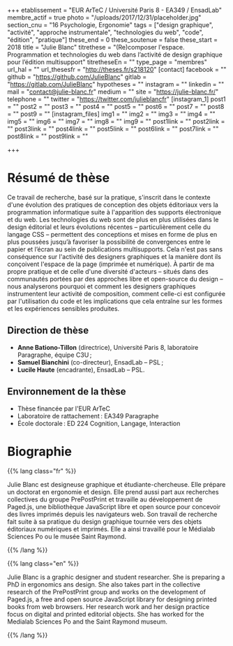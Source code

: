 +++
etablissement = "EUR ArTeC / Université Paris 8 - EA349 / EnsadLab"
membre_actif = true
photo = "/uploads/2017/12/31/placeholder.jpg"
section_cnu = "16 Psychologie, Ergonomie"
tags = ["design graphique", "activité", "approche instrumentale", "technologies du web", "code", "édition", "pratique"]
these_end = 0
these_soutenue = false
these_start = 2018
title = "Julie Blanc"
titrethese = "(Re)composer l'espace. Programmation et technologies du web dans l’activité de design graphique pour l’édition multisupport"
titretheseEn = ""
type_page = "membres"
url_hal = ""
url_thesesfr = "http://theses.fr/s218120"
[contact]
facebook = ""
github = "https://github.com/JulieBlanc"
gitlab = "https://gitlab.com/JulieBlanc"
hypotheses = ""
instagram = ""
linkedin = ""
mail = "contact@julie-blanc.fr"
medium = ""
site = "https://julie-blanc.fr/"
telephone = ""
twitter = "https://twitter.com/julieblancfr"
[instagram_1]
post1 = ""
post2 = ""
post3 = ""
post4 = ""
post5 = ""
post6 = ""
post7 = ""
post8 = ""
post9 = ""
[instagram_files]
img1 = ""
img2 = ""
img3 = ""
img4 = ""
img5 = ""
img6 = ""
img7 = ""
img8 = ""
img9 = ""
post1link = ""
post2link = ""
post3link = ""
post4link = ""
post5link = ""
post6link = ""
post7link = ""
post8link = ""
post9link = ""

+++
# Résumé de thèse

Ce travail de recherche, basé sur la pratique, s'inscrit dans le contexte d'une évolution des pratiques de conception des objets éditoriaux vers la programmation informatique suite à l'apparition des supports électronique et du web. Les technologies du web sont de plus en plus utilisées dans le design éditorial et leurs évolutions récentes – particulièrement celle du langage CSS – permettent des conceptions et mises en forme de plus en plus poussées jusqu’à favoriser la possibilité de convergences entre le papier et l’écran au sein de publications multisupports. Cela n'est pas sans conséquence sur l'activité des designers graphiques et la manière dont ils conçoivent l'espace de la page (imprimée et numérique). À partir de ma propre pratique et de celle d'une diversité d'acteurs – situés dans des communautés portées par des approches libre et open-source du design – nous analyserons pourquoi et comment les designers graphiques instrumentent leur activité de composition, comment celle-ci est configurée par l'utilisation du code et les implications que cela entraîne sur les formes et les expériences sensibles produites.

## Direction de thèse

* **Anne Bationo-Tillon** (directrice), Université Paris 8, laboratoire Paragraphe, équipe C3U&#8239;;
* **Samuel Bianchini** (co-directeur), EnsadLab – PSL&#8239;;
* **Lucile Haute** (encadrante), EnsadLab – PSL.

## Environnement de la thèse

* Thèse financée par l'EUR ArTeC
* Laboratoire de rattachement&#8239;: EA349 Paragraphe
* École doctorale&#8239;: ED 224 Cognition, Langage, Interaction

# Biographie

{{% lang class="fr" %}}

Julie Blanc est designeuse graphique et étudiante-chercheuse. Elle prépare un doctorat en ergonomie et design. Elle prend aussi part aux recherches collectives du groupe PrePostPrint et travaille au développement de Paged.js, une bibliothèque JavaScript libre et open source pour concevoir des livres imprimés depuis les navigateurs web. Son travail de recherche fait suite à sa pratique du design graphique tournée vers des objets éditoriaux numériques et imprimés. Elle a ainsi travaillé pour le Médialab Sciences Po ou le musée Saint Raymond.


{{% /lang %}}

{{% lang class="en" %}}

Julie Blanc is a graphic designer and student researcher. She is preparing a PhD in ergonomics ans design. She also takes part in the collective research of the PrePostPrint group and works on the development of Paged.js, a free and open source JavaScript library for designing printed books from web browsers. Her research work and her design practice focus on digital and printed editorial objects. She has worked for the Medialab Sciences Po and the Saint Raymond museum.

{{% /lang %}}